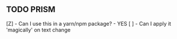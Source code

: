 

TODO PRISM
----------

[Z] - Can I use this in a yarn/npm package? - YES
[ ] - Can I apply it 'magically' on text change
